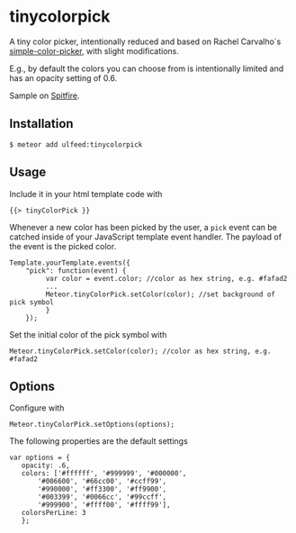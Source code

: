 # tinycolorpick

A tiny color picker, intentionally reduced and based on Rachel Carvalho´s [simple-color-picker](http://rachel-carvalho.github.io/simple-color-picker/), with slight modifications.

E.g., by default the colors you can choose from is intentionally limited and has an opacity setting of 0.6.

Sample on [Spitfire](http://spitfire.peewee.space/tinycolorpick).

## Installation

```
$ meteor add ulfeed:tinycolorpick
```

## Usage

Include it in your html template code with

```
{{> tinyColorPick }}
```

Whenever a new color has been picked by the user, a `pick` event can be catched inside of your JavaScript template event handler.
The payload of the event is the picked color.

```
Template.yourTemplate.events({
    "pick": function(event) {
         var color = event.color; //color as hex string, e.g. #fafad2
         ...
         Meteor.tinyColorPick.setColor(color); //set background of pick symbol
         }
    });
```

Set the initial color of the pick symbol with

```
Meteor.tinyColorPick.setColor(color); //color as hex string, e.g. #fafad2
```


## Options

Configure with

```
Meteor.tinyColorPick.setOptions(options);
```

The following properties are the default settings

 ```
 var options = {
    opacity: .6,
    colors: ['#ffffff', '#999999', '#000000',
        '#006600', '#66cc00', '#ccff99',
        '#990000', '#ff3300', '#ff9900',
        '#003399', '#0066cc', '#99ccff',
        '#999900', '#ffff00', '#ffff99'],
    colorsPerLine: 3
    };
 ```


